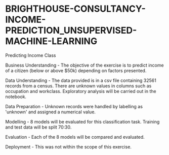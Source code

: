 # BRIGHTHOUSE-CONSULTANCY-INCOME-PREDICTION_UNSUPERVISED-MACHINE-LEARNING

Predicting Income Class

Business Understanding - The objective of the exercise is to predict income of a citizen (below or above $50k) depending on factors presented.

Data Understanding - The data provided is in a csv file containing 32561 records from a census. There are unknown values in columns such as occupation and workclass. Exploratory analysis will be carried out in the notebook.

Data Preparation - Unknown records were handled by labelling as 'unknown' and assigned a numerical value.

Modelling - 8 models will be evaluated for this classification task. Training and test data will be split 70:30.

Evaluation - Each of the 8 models will be compared and evaluated.

Deployment - This was not within the scope of this exercise.
